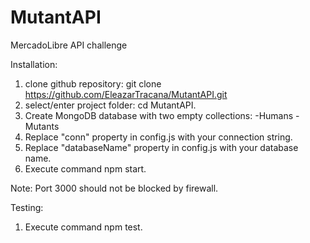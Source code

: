 # MutantAPI
MercadoLibre API challenge

Installation: 

1. clone github repository: git clone https://github.com/EleazarTracana/MutantAPI.git
2. select/enter project folder: cd MutantAPI.
3. Create MongoDB database with two empty collections:
   -Humans
   -Mutants
4. Replace "conn" property in config.js with your connection string.
5. Replace "databaseName" property in config.js with your database name.
6. Execute command npm start.

Note: Port 3000 should not be blocked by firewall.

Testing:

1. Execute command npm test.




